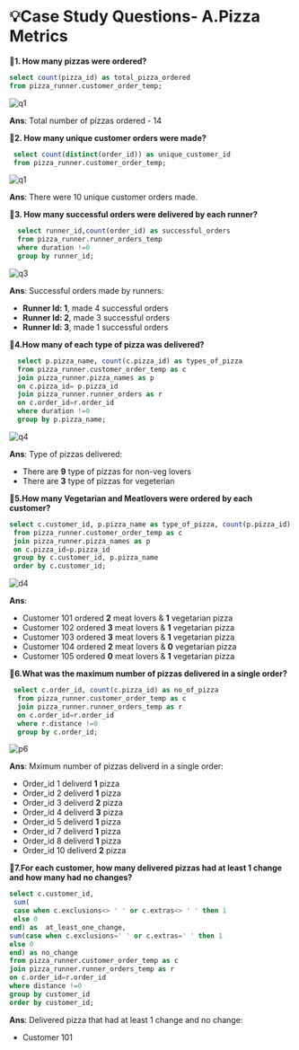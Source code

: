# 💡Case Study Questions- A.Pizza Metrics

**🍕1. How many pizzas were ordered?**
``` SQL
select count(pizza_id) as total_pizza_ordered  
from pizza_runner.customer_order_temp; 
```
![q1](https://user-images.githubusercontent.com/98269318/189185371-3a04d690-5bf1-4fa1-b677-b5b4a0bfda93.png)

**Ans**: Total number of pizzas ordered - 14

**🍕2. How many unique customer orders were made?**
``` SQL
 select count(distinct(order_id)) as unique_customer_id  
 from pizza_runner.customer_order_temp; 
 ```
 ![q1](https://user-images.githubusercontent.com/98269318/189186971-0678b355-e5bf-4178-80e9-84af2f4c91ed.png)

**Ans**: There were 10 unique customer orders made.

**🍕3. How many successful orders were delivered by each runner?**
``` SQL
  select runner_id,count(order_id) as successful_orders
  from pizza_runner.runner_orders_temp
  where duration !=0
  group by runner_id;
```
![q3](https://user-images.githubusercontent.com/98269318/189188015-09550ff9-173b-4b44-b004-89eae2cdded7.png)

**Ans**: Successful orders made by runners:
- **Runner Id: 1**, made 4 successful orders
- **Runner Id: 2**, made 3 successful orders
- **Runner Id: 3**, made 1 successful orders 

**🍕4.How many of each type of pizza was delivered?**
``` SQL
  select p.pizza_name, count(c.pizza_id) as types_of_pizza
  from pizza_runner.customer_order_temp as c
  join pizza_runner.pizza_names as p
  on c.pizza_id= p.pizza_id
  join pizza_runner.runner_orders as r
  on c.order_id=r.order_id
  where duration !=0
  group by p.pizza_name;
  ```
  ![q4](https://user-images.githubusercontent.com/98269318/189192510-ed29979b-b06d-4b34-b9a0-a02803d48586.png)

**Ans**: Type of pizzas delivered:
- There are **9** type of pizzas for non-veg lovers
- There are **3** type of pizzas for vegeterian

**🍕5.How many Vegetarian and Meatlovers were ordered by each customer?**
 ``` SQL
 select c.customer_id, p.pizza_name as type_of_pizza, count(p.pizza_id) as no_of_pizza
  from pizza_runner.customer_order_temp as c
  join pizza_runner.pizza_names as p
  on c.pizza_id=p.pizza_id
  group by c.customer_id, p.pizza_name
  order by c.customer_id;
```
![d4](https://user-images.githubusercontent.com/98269318/189496796-c67d7877-244d-48df-baff-3bf0aeb69568.png)

**Ans**: 
- Customer 101 ordered **2** meat lovers & **1** vegetarian pizza
- Customer 102 ordered **3** meat lovers & **1** vegetarian pizza
- Customer 103 ordered **3** meat lovers & **1** vegetarian pizza
- Customer 104 ordered **2** meat lovers & **0** vegetarian pizza
- Customer 105 ordered **0** meat lovers & **1** vegetarian pizza

**🍕6.What was the maximum number of pizzas delivered in a single order?**
``` SQL
 select c.order_id, count(c.pizza_id) as no_of_pizza
  from pizza_runner.customer_order_temp as c
  join pizza_runner.runner_orders_temp as r
  on c.order_id=r.order_id
  where r.distance !=0
  group by c.order_id;
  ```
  ![p6](https://user-images.githubusercontent.com/98269318/189516209-1811cfbc-3eb4-4512-8846-f0e803ca8630.png)
  
  **Ans**: Mximum number of pizzas deliverd in a single order:
  - Order_id 1 deliverd **1** pizza
  - Order_id 2 deliverd **1** pizza
  - Order_id 3 deliverd **2** pizza
  - Order_id 4 deliverd **3** pizza
  - Order_id 5 deliverd **1** pizza
  - Order_id 7 deliverd **1** pizza
  - Order_id 8 deliverd **1** pizza
  - Order_id 10 deliverd **2** pizza

**🍕7.For each customer, how many delivered pizzas had at least 1 change and how many had no changes?**
``` SQL
select c.customer_id,
 sum(
 case when c.exclusions<> ' ' or c.extras<> ' ' then 1
 else 0
end) as  at_least_one_change,
sum(case when c.exclusions=' ' or c.extras=' ' then 1
else 0
end) as no_change
from pizza_runner.customer_order_temp as c
join pizza_runner.runner_orders_temp as r
on c.order_id=r.order_id 
where distance !=0
group by customer_id
order by customer_id;
```
**Ans**: Delivered pizza that had at least 1 change and no change:
- Customer 101
